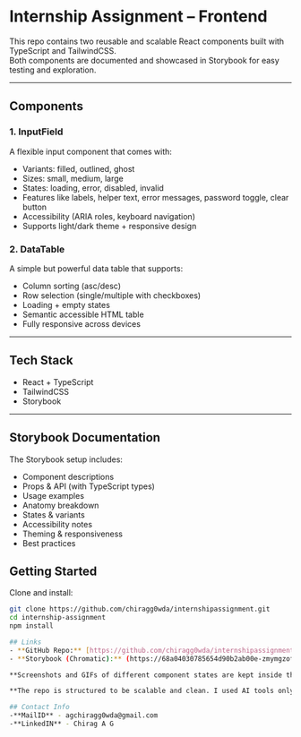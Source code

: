 # Internship Assignment – Frontend

This repo contains two reusable and scalable React components built with TypeScript and TailwindCSS.  
Both components are documented and showcased in Storybook for easy testing and exploration.

---

## Components

### 1. InputField
A flexible input component that comes with:
- Variants: filled, outlined, ghost
- Sizes: small, medium, large
- States: loading, error, disabled, invalid
- Features like labels, helper text, error messages, password toggle, clear button
- Accessibility (ARIA roles, keyboard navigation)
- Supports light/dark theme + responsive design

### 2. DataTable
A simple but powerful data table that supports:
- Column sorting (asc/desc)
- Row selection (single/multiple with checkboxes)
- Loading + empty states
- Semantic accessible HTML table
- Fully responsive across devices

---

## Tech Stack
- React + TypeScript
- TailwindCSS
- Storybook

---
## Storybook Documentation

The Storybook setup includes:

- Component descriptions  
- Props & API (with TypeScript types)  
- Usage examples  
- Anatomy breakdown  
- States & variants  
- Accessibility notes  
- Theming & responsiveness  
- Best practices  


## Getting Started

Clone and install:
```bash
git clone https://github.com/chiragg0wda/internshipassignment.git
cd internship-assignment
npm install

## Links
- **GitHub Repo:** [https://github.com/chiragg0wda/internshipassignment]
- **Storybook (Chromatic):** (https://68a04030785654d90b2ab00e-zmymgzofau.chromatic.com/)

**Screenshots and GIFs of different component states are kept inside the /assets folder.**

**The repo is structured to be scalable and clean. I used AI tools only as a coding assistant to speed up setup, but all code has been written, reviewed, and tested by me. Accessibility, theming, and responsiveness were the main focus throughout development.**

## Contact Info
-**MailID** - agchiragg0wda@gmail.com
-**LinkedIN** - Chirag A G
